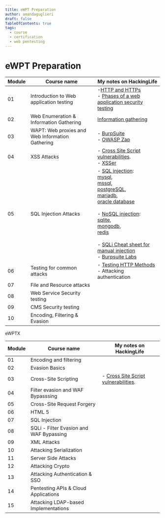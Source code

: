 ```yaml
---
title: eWPT Preparation
author: amandaguglieri
draft: false
TableOfContents: true
tags:
  - course
  - certification
  - web pentesting
---
```

# eWPT Preparation

| Module | Course name                                     | My notes on HackingLife                                                                                                                                                                                                                                                                                                                                                                                                                                                                                                |
| ------ | ----------------------------------------------- | ---------------------------------------------------------------------------------------------------------------------------------------------------------------------------------------------------------------------------------------------------------------------------------------------------------------------------------------------------------------------------------------------------------------------------------------------------------------------------------------------------------------------- |
| 01     | Introduction to Web application testing         | -[HTTP and HTTPs](http-headers.md)<br>- [Phases of a web application security testing](penetration-testing-process.md)                                                                                                                                                                                                                                                                                                                                                                                                 |
| 02     | Web Enumeration & Information Gathering         | [Information gathering](information-gathering.md)                                                                                                                                                                                                                                                                                                                                                                                                                                                                      |
| 03     | WAPT: Web proxies and Web Information Gathering | - [BurpSuite](burpsuite.md)<br>- [OWASP Zap](owasp-zap.md)                                                                                                                                                                                                                                                                                                                                                                                                                                                             |
| 04     | XSS Attacks                                     | - [Cross Site Script vulnerabilities](webexploitation/cross-site-scripting-xss.md).<br>- [XSSer](xsser.md)                                                                                                                                                                                                                                                                                                                                                                                                             |
| 05     | SQL Injection Attacks                           | - [SQL injection](webexploitation/sql-injection.md):<br> [mysql](mysql.md), <br> [mssql](mssql.md), <br> [postgreSQL](5432-postgresql.md), <br> [mariadb](mariadb.md), <br> [oracle database](1521-oracle-transparent-network-substrate.md) <br><br>- [NoSQL injection](webexploitation/nosql-injection.md): <br>[sqlite](sqlite.md), <br>[mongodb](mongo.md), <br>[redis](6379-redis.md) <br><br>- [SQLi Cheat sheet for manual injection ](sqli-manual-attack.md)<br>- [Burpsuite Labs](burpsuite/burpsuite-sqli.md) |
| 06     | Testing for common attacks                      | - [Testing HTTP Methods](OWASP/WSTG-CONF-06.md)<br>- Attacking authentication<br>                                                                                                                                                                                                                                                                                                                                                                                                                                      |
| 07     | File and Resource attacks                       |                                                                                                                                                                                                                                                                                                                                                                                                                                                                                                                        |
| 08     | Web Service Security testing                    |                                                                                                                                                                                                                                                                                                                                                                                                                                                                                                                        |
| 09     | CMS Security testing                            |                                                                                                                                                                                                                                                                                                                                                                                                                                                                                                                        |
| 10     | Encoding, Filtering & Evasion                   |                                                                                                                                                                                                                                                                                                                                                                                                                                                                                                                        |


eWPTX

| Module | Course name                             | My notes on HackingLife                                                             |
| ------ | --------------------------------------- | ----------------------------------------------------------------------------------- |
| 01     | Encoding and filtering                  |                                                                                     |
| 02     | Evasion Basics                          |                                                                                     |
| 03     | Cross-Site Scripting                    | - [Cross Site Script vulnerabilities](webexploitation/cross-site-scripting-xss.md). |
| 04     | Filter evasion and WAF Bypasssing       |                                                                                     |
| 05     | Cross-Site Request Forgery              |                                                                                     |
| 06     | HTML 5                                  |                                                                                     |
| 07     | SQL Injection                           |                                                                                     |
| 08     | SQLi - Filter Evasion and WAF Bypassing |                                                                                     |
| 09     | XML Attacks                             |                                                                                     |
| 10     | Attacking Serialization                 |                                                                                     |
| 11     | Server Side Attacks                     |                                                                                     |
| 12     | Attacking Crypto                        |                                                                                     |
| 13     | Attacking Authentication & SSO          |                                                                                     |
| 14     | Pentesting APIs & Cloud Applications    |                                                                                     |
| 15     | Attacking LDAP-based Implementations    |                                                                                     |
